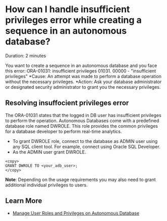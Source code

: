 # How can I handle insufficient privileges error while creating a sequence in an autonomous database?
Duration: 2 minutes

You want to create a sequence in an autonomous database and you face this error:
ORA-01031: insufficient privileges 01031. 00000 - "insufficient privileges" *Cause: An attempt was made to perform a database operation without the necessary privileges. *Action: Ask your database administrator or designated security administrator to grant you the necessary privileges.

## Resolving insuffocient privileges error

The ORA-01031 states that the logged in DB user has insufficient privileges to perform the operation. Autonomous Databases come with a predefined database role named DWROLE. This role provides the common privileges for a database developer to perform real-time analytics.

* To grant DWROLE role, connect to the database as ADMIN user using any SQL client tool. For example, connect using Oracle SQL Developer.
* As the ADMIN user grant DWROLE.

```
<copy>
GRANT DWROLE TO <your_adb_user>;
</copy>
```
**Note**: Depending on the usage requirements you may also need to grant additional individual privileges to users.

## Learn More

* [Manage User Roles and Privileges on Autonomous Database](https://docs.oracle.com/en/cloud/paas/autonomous-database/adbsa/manage-users-privileges.html#GUID-63669A4D-227E-4C0F-9794-1B2BC4106725)
